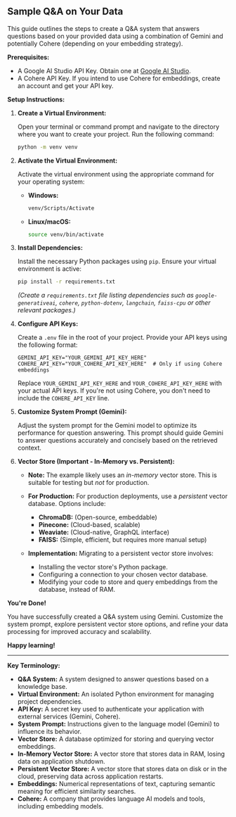 ## Sample Q&A on Your Data

This guide outlines the steps to create a Q&A system that answers questions based on your provided data using a combination of Gemini and potentially Cohere (depending on your embedding strategy).

**Prerequisites:**

*   A Google AI Studio API Key.  Obtain one at [Google AI Studio](https://aistudio.google.com/prompts/new_chat).
*   A Cohere API Key. If you intend to use Cohere for embeddings, create an account and get your API key.

**Setup Instructions:**

1.  **Create a Virtual Environment:**

    Open your terminal or command prompt and navigate to the directory where you want to create your project. Run the following command:

    ```bash
    python -m venv venv
    ```

2.  **Activate the Virtual Environment:**

    Activate the virtual environment using the appropriate command for your operating system:

    *   **Windows:**

        ```bash
        venv/Scripts/Activate
        ```

    *   **Linux/macOS:**

        ```bash
        source venv/bin/activate
        ```

3.  **Install Dependencies:**

    Install the necessary Python packages using `pip`.  Ensure your virtual environment is active:

    ```bash
    pip install -r requirements.txt
    ```

    *(Create a `requirements.txt` file listing dependencies such as `google-generativeai`, `cohere`, `python-dotenv`, `langchain`, `faiss-cpu` or other relevant packages.)*

4.  **Configure API Keys:**

    Create a `.env` file in the root of your project.  Provide your API keys using the following format:

    ```
    GEMINI_API_KEY="YOUR_GEMINI_API_KEY_HERE"
    COHERE_API_KEY="YOUR_COHERE_API_KEY_HERE"  # Only if using Cohere embeddings
    ```

    Replace `YOUR_GEMINI_API_KEY_HERE` and `YOUR_COHERE_API_KEY_HERE` with your actual API keys.  If you're not using Cohere, you don't need to include the `COHERE_API_KEY` line.

5.  **Customize System Prompt (Gemini):**

    Adjust the system prompt for the Gemini model to optimize its performance for question answering. This prompt should guide Gemini to answer questions accurately and concisely based on the retrieved context.

6.  **Vector Store (Important - In-Memory vs. Persistent):**

    *   **Note:** The example likely uses an *in-memory* vector store. This is suitable for testing but *not* for production.

    *   **For Production:** For production deployments, use a *persistent* vector database. Options include:

        *   **ChromaDB:** (Open-source, embeddable)
        *   **Pinecone:** (Cloud-based, scalable)
        *   **Weaviate:** (Cloud-native, GraphQL interface)
        *   **FAISS:** (Simple, efficient, but requires more manual setup)

    *   **Implementation:** Migrating to a persistent vector store involves:

        *   Installing the vector store's Python package.
        *   Configuring a connection to your chosen vector database.
        *   Modifying your code to store and query embeddings from the database, instead of RAM.

**You're Done!**

You have successfully created a Q&A system using Gemini. Customize the system prompt, explore persistent vector store options, and refine your data processing for improved accuracy and scalability.

**Happy learning!**

---

**Key Terminology:**

*   **Q&A System:** A system designed to answer questions based on a knowledge base.
*   **Virtual Environment:** An isolated Python environment for managing project dependencies.
*   **API Key:** A secret key used to authenticate your application with external services (Gemini, Cohere).
*   **System Prompt:** Instructions given to the language model (Gemini) to influence its behavior.
*   **Vector Store:** A database optimized for storing and querying vector embeddings.
*   **In-Memory Vector Store:** A vector store that stores data in RAM, losing data on application shutdown.
*   **Persistent Vector Store:** A vector store that stores data on disk or in the cloud, preserving data across application restarts.
*   **Embeddings:** Numerical representations of text, capturing semantic meaning for efficient similarity searches.
*   **Cohere:** A company that provides language AI models and tools, including embedding models.